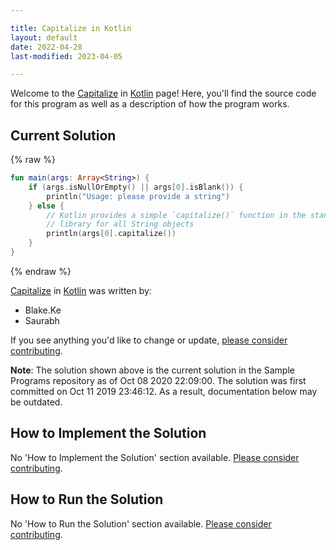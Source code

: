 ```yaml
---

title: Capitalize in Kotlin
layout: default
date: 2022-04-28
last-modified: 2023-04-05

---
```


Welcome to the [Capitalize](https://sampleprograms.io/projects/capitalize) in [Kotlin](https://sampleprograms.io/languages/kotlin) page! Here, you'll find the source code for this program as well as a description of how the program works.

## Current Solution

{% raw %}

```kotlin
fun main(args: Array<String>) {
    if (args.isNullOrEmpty() || args[0].isBlank()) {
        println("Usage: please provide a string")
    } else {
        // Kotlin provides a simple `capitalize()` function in the standard
        // library for all String objects
        println(args[0].capitalize())
    }
}
```

{% endraw %}

[Capitalize](https://sampleprograms.io/projects/capitalize) in [Kotlin](https://sampleprograms.io/languages/kotlin) was written by:

- Blake.Ke
- Saurabh

If you see anything you'd like to change or update, [please consider contributing](https://github.com/TheRenegadeCoder/sample-programs).

**Note**: The solution shown above is the current solution in the Sample Programs repository as of Oct 08 2020 22:09:00. The solution was first committed on Oct 11 2019 23:46:12. As a result, documentation below may be outdated.

## How to Implement the Solution

No 'How to Implement the Solution' section available. [Please consider contributing](https://github.com/TheRenegadeCoder/sample-programs-website).

## How to Run the Solution

No 'How to Run the Solution' section available. [Please consider contributing](https://github.com/TheRenegadeCoder/sample-programs-website).